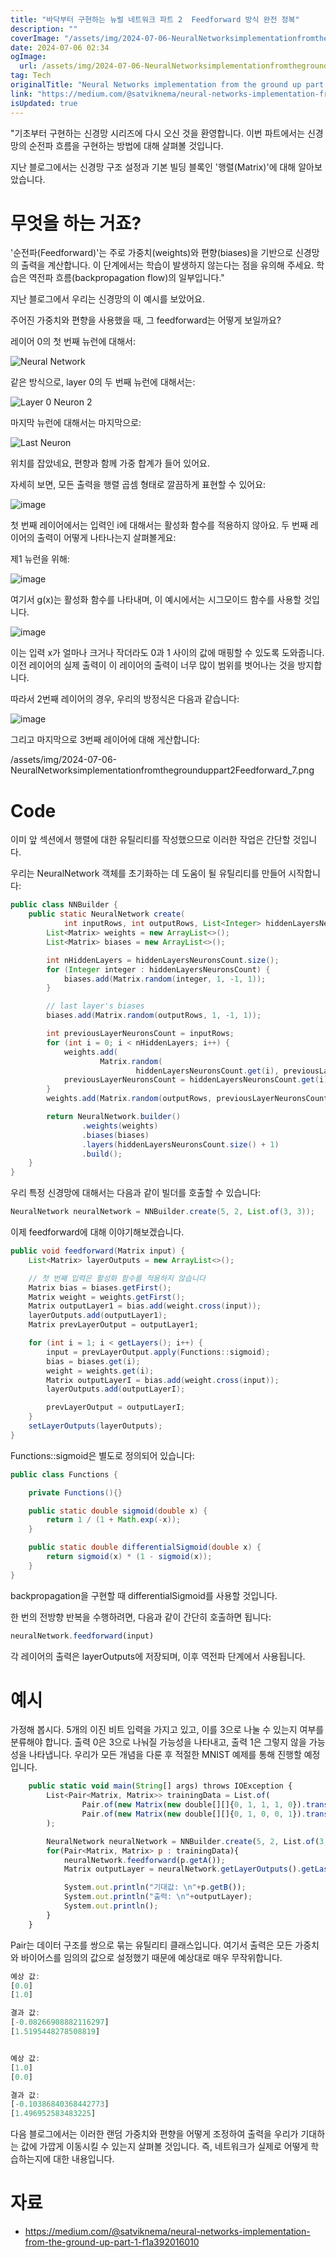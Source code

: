 ```yaml
---
title: "바닥부터 구현하는 뉴럴 네트워크 파트 2  Feedforward 방식 완전 정복"
description: ""
coverImage: "/assets/img/2024-07-06-NeuralNetworksimplementationfromthegrounduppart2Feedforward_0.png"
date: 2024-07-06 02:34
ogImage: 
  url: /assets/img/2024-07-06-NeuralNetworksimplementationfromthegrounduppart2Feedforward_0.png
tag: Tech
originalTitle: "Neural Networks implementation from the ground up part 2 — Feedforward"
link: "https://medium.com/@satviknema/neural-networks-implementation-from-the-ground-up-part-2-feedforward-5698568ed9f8"
isUpdated: true
---
```





"기초부터 구현하는 신경망 시리즈에 다시 오신 것을 환영합니다. 이번 파트에서는 신경망의 순전파 흐름을 구현하는 방법에 대해 살펴볼 것입니다.

지난 블로그에서는 신경망 구조 설정과 기본 빌딩 블록인 '행렬(Matrix)'에 대해 알아보았습니다.

# 무엇을 하는 거죠?

'순전파(Feedforward)'는 주로 가중치(weights)와 편향(biases)을 기반으로 신경망의 출력을 계산합니다. 이 단계에서는 학습이 발생하지 않는다는 점을 유의해 주세요. 학습은 역전파 흐름(backpropagation flow)의 일부입니다."

<div class="content-ad"></div>

지난 블로그에서 우리는 신경망의 이 예시를 보았어요.

주어진 가중치와 편향을 사용했을 때, 그 feedforward는 어떻게 보일까요?

레이어 0의 첫 번째 뉴런에 대해서:

![Neural Network](/assets/img/2024-07-06-NeuralNetworksimplementationfromthegrounduppart2Feedforward_0.png)

<div class="content-ad"></div>

같은 방식으로, layer 0의 두 번째 뉴런에 대해서는:

![Layer 0 Neuron 2](/assets/img/2024-07-06-NeuralNetworksimplementationfromthegrounduppart2Feedforward_1.png)

마지막 뉴런에 대해서는 마지막으로:

![Last Neuron](/assets/img/2024-07-06-NeuralNetworksimplementationfromthegrounduppart2Feedforward_2.png)

<div class="content-ad"></div>

위치를 잡았네요, 편향과 함께 가중 합계가 들어 있어요.

자세히 보면, 모든 출력을 행렬 곱셈 형태로 깔끔하게 표현할 수 있어요:

![image](/assets/img/2024-07-06-NeuralNetworksimplementationfromthegrounduppart2Feedforward_3.png)

첫 번째 레이어에서는 입력인 i에 대해서는 활성화 함수를 적용하지 않아요. 두 번째 레이어의 출력이 어떻게 나타나는지 살펴볼게요:

<div class="content-ad"></div>

제1 뉴런을 위해:

![image](/assets/img/2024-07-06-NeuralNetworksimplementationfromthegrounduppart2Feedforward_4.png)

여기서 g(x)는 활성화 함수를 나타내며, 이 예시에서는 시그모이드 함수를 사용할 것입니다.

![image](/assets/img/2024-07-06-NeuralNetworksimplementationfromthegrounduppart2Feedforward_5.png)

<div class="content-ad"></div>

이는 입력 x가 얼마나 크거나 작더라도 0과 1 사이의 값에 매핑할 수 있도록 도와줍니다. 이전 레이어의 실제 출력이 이 레이어의 출력이 너무 많이 범위를 벗어나는 것을 방지합니다.

따라서 2번째 레이어의 경우, 우리의 방정식은 다음과 같습니다:

![image](/assets/img/2024-07-06-NeuralNetworksimplementationfromthegrounduppart2Feedforward_6.png)

그리고 마지막으로 3번째 레이어에 대해 게산합니다:

<div class="content-ad"></div>


/assets/img/2024-07-06-NeuralNetworksimplementationfromthegrounduppart2Feedforward_7.png

# Code

이미 앞 섹션에서 행렬에 대한 유틸리티를 작성했으므로 이러한 작업은 간단할 것입니다.

우리는 NeuralNetwork 객체를 초기화하는 데 도움이 될 유틸리티를 만들어 시작합니다:


<div class="content-ad"></div>

```java
public class NNBuilder {
    public static NeuralNetwork create(
            int inputRows, int outputRows, List<Integer> hiddenLayersNeuronsCount) {
        List<Matrix> weights = new ArrayList<>();
        List<Matrix> biases = new ArrayList<>();

        int nHiddenLayers = hiddenLayersNeuronsCount.size();
        for (Integer integer : hiddenLayersNeuronsCount) {
            biases.add(Matrix.random(integer, 1, -1, 1));
        }

        // last layer's biases
        biases.add(Matrix.random(outputRows, 1, -1, 1));

        int previousLayerNeuronsCount = inputRows;
        for (int i = 0; i < nHiddenLayers; i++) {
            weights.add(
                    Matrix.random(
                            hiddenLayersNeuronsCount.get(i), previousLayerNeuronsCount, -1, 1));
            previousLayerNeuronsCount = hiddenLayersNeuronsCount.get(i);
        }
        weights.add(Matrix.random(outputRows, previousLayerNeuronsCount, -1, 1));

        return NeuralNetwork.builder()
                .weights(weights)
                .biases(biases)
                .layers(hiddenLayersNeuronsCount.size() + 1)
                .build();
    }
}
```

우리 특정 신경망에 대해서는 다음과 같이 빌더를 호출할 수 있습니다:

```java
NeuralNetwork neuralNetwork = NNBuilder.create(5, 2, List.of(3, 3));
```

이제 feedforward에 대해 이야기해보겠습니다.

<div class="content-ad"></div>

```java
public void feedforward(Matrix input) {
    List<Matrix> layerOutputs = new ArrayList<>();

    // 첫 번째 입력은 활성화 함수를 적용하지 않습니다
    Matrix bias = biases.getFirst();
    Matrix weight = weights.getFirst();
    Matrix outputLayer1 = bias.add(weight.cross(input));
    layerOutputs.add(outputLayer1);
    Matrix prevLayerOutput = outputLayer1;

    for (int i = 1; i < getLayers(); i++) {
        input = prevLayerOutput.apply(Functions::sigmoid);
        bias = biases.get(i);
        weight = weights.get(i);
        Matrix outputLayerI = bias.add(weight.cross(input));
        layerOutputs.add(outputLayerI);

        prevLayerOutput = outputLayerI;
    }
    setLayerOutputs(layerOutputs);
}
```

Functions::sigmoid은 별도로 정의되어 있습니다:

```java
public class Functions {

    private Functions(){}

    public static double sigmoid(double x) {
        return 1 / (1 + Math.exp(-x));
    }

    public static double differentialSigmoid(double x) {
        return sigmoid(x) * (1 - sigmoid(x));
    }
}
```

backpropagation을 구현할 때 differentialSigmoid를 사용할 것입니다.


<div class="content-ad"></div>

한 번의 전방향 반복을 수행하려면, 다음과 같이 간단히 호출하면 됩니다:

```js
neuralNetwork.feedforward(input)
```

각 레이어의 출력은 layerOutputs에 저장되며, 이후 역전파 단계에서 사용됩니다.

# 예시

<div class="content-ad"></div>

가정해 봅시다. 5개의 이진 비트 입력을 가지고 있고, 이를 3으로 나눌 수 있는지 여부를 분류해야 합니다. 출력 0은 3으로 나눠질 가능성을 나타내고, 출력 1은 그렇지 않을 가능성을 나타냅니다. 우리가 모든 개념을 다룬 후 적절한 MNIST 예제를 통해 진행할 예정입니다.

```js
    public static void main(String[] args) throws IOException {
        List<Pair<Matrix, Matrix>> trainingData = List.of(
                Pair.of(new Matrix(new double[][]{0, 1, 1, 1, 0}).transpose(), new Matrix(new double[][]{0, 1}).transpose()), //14, 나누어 떨어지지 않음
                Pair.of(new Matrix(new double[][]{0, 1, 0, 0, 1}).transpose(), new Matrix(new double[][]{1, 0}).transpose()) //9, 나누어 떨어짐
        );

        NeuralNetwork neuralNetwork = NNBuilder.create(5, 2, List.of(3, 3));
        for(Pair<Matrix, Matrix> p : trainingData){
            neuralNetwork.feedforward(p.getA());
            Matrix outputLayer = neuralNetwork.getLayerOutputs().getLast();

            System.out.println("기대값: \n"+p.getB());
            System.out.println("출력: \n"+outputLayer);
            System.out.println();
        }
    }
```

Pair는 데이터 구조를 쌍으로 묶는 유틸리티 클래스입니다. 여기서 출력은 모든 가중치와 바이어스를 임의의 값으로 설정했기 때문에 예상대로 매우 무작위합니다.

<div class="content-ad"></div>

```js
예상 값:
[0.0]
[1.0]

결과 값:
[-0.08266908882116297]
[1.5195448278508819]


예상 값:
[1.0]
[0.0]

결과 값:
[-0.10386840368442773]
[1.496952583483225]
```

다음 블로그에서는 이러한 랜덤 가중치와 편향을 어떻게 조정하여 출력을 우리가 기대하는 값에 가깝게 이동시킬 수 있는지 살펴볼 것입니다. 즉, 네트워크가 실제로 어떻게 학습하는지에 대한 내용입니다.

# 자료

- https://medium.com/@satviknema/neural-networks-implementation-from-the-ground-up-part-1-f1a392016010
